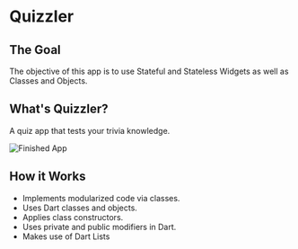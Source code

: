 # Quizzler

## The Goal

The objective of this app is to use Stateful and Stateless Widgets as well as Classes and Objects. 


## What's Quizzler?

A quiz app that tests your trivia knowledge.

![Finished App](https://github.com/londonappbrewery/Images/blob/master/quizzler-demo.gif)

## How it Works

- Implements modularized code via classes.
- Uses Dart classes and objects.
- Applies class constructors.
- Uses private and public modifiers in Dart.
- Makes use of Dart Lists
